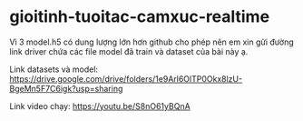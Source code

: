# gioitinh-tuoitac-camxuc-realtime
Vì 3 model.h5 có dung lượng lớn hơn github cho phép nên em xin gửi đường link driver chứa các file model đã train và dataset của bài này ạ.

Link datasets và model: https://drive.google.com/drive/folders/1e9Arl6OlTP0Okx8lzU-BgeMn5F7C6igk?usp=sharing

Link video chạy: https://youtu.be/S8nO61yBQnA
